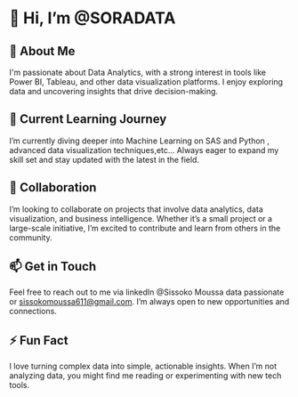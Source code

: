
# 👋 Hi, I’m @SORADATA

## 👀 About Me
I'm passionate about Data Analytics, with a strong interest in tools like Power BI, Tableau, and other data visualization platforms. I enjoy exploring data and uncovering insights that drive decision-making.

## 🌱 Current Learning Journey
I’m currently diving deeper into Machine Learning on SAS and Python , advanced data visualization techniques,etc... Always eager to expand my skill set and stay updated with the latest in the field.

## 💞️ Collaboration
I’m looking to collaborate on projects that involve data analytics, data visualization, and business intelligence. Whether it’s a small project or a large-scale initiative, I’m excited to contribute and learn from others in the community.

## 📫 Get in Touch
Feel free to reach out to me via linkedIn @Sissoko Moussa data passionate or sissokomoussa611@gmail.com. I’m always open to new opportunities and connections.

## ⚡ Fun Fact
I love turning complex data into simple, actionable insights. When I’m not analyzing data, you might find me reading or experimenting with new tech tools.
